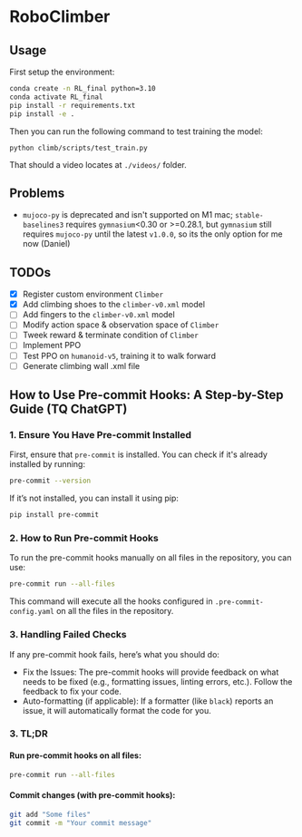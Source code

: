 # RoboClimber

## Usage
First setup the environment:
```bash
conda create -n RL_final python=3.10 
conda activate RL_final
pip install -r requirements.txt
pip install -e .
```

Then you can run the following command to test training the model:
```
python climb/scripts/test_train.py
```

That should a video locates at `./videos/` folder.

## Problems
- `mujoco-py` is deprecated and isn't supported on M1 mac; `stable-baselines3` requires `gymnasium`<0.30 or >=0.28.1, but `gymnasium` still requires `mujoco-py` until the latest `v1.0.0`, so its the only option for me now (Daniel)

## TODOs
- [x] Register custom environment `Climber`
- [x] Add climbing shoes to the `climber-v0.xml` model
- [ ] Add fingers to the `climber-v0.xml` model
- [ ] Modify action space & observation space of `Climber`
- [ ] Tweek reward & terminate condition of `Climber`
- [ ] Implement PPO
- [ ] Test PPO on `humanoid-v5`, training it to walk forward
- [ ] Generate climbing wall .xml file

## How to Use Pre-commit Hooks: A Step-by-Step Guide (TQ ChatGPT)
### 1. Ensure You Have Pre-commit Installed
First, ensure that `pre-commit` is installed. You can check if it's already installed by running:

```bash
pre-commit --version
```

If it’s not installed, you can install it using pip:
```bash
pip install pre-commit
```

### 2. How to Run Pre-commit Hooks
To run the pre-commit hooks manually on all files in the repository, you can use:
```bash
pre-commit run --all-files
```
This command will execute all the hooks configured in `.pre-commit-config.yaml` on all the files in the repository.

### 3. Handling Failed Checks

If any pre-commit hook fails, here’s what you should do:
- Fix the Issues: The pre-commit hooks will provide feedback on what needs to be fixed (e.g., formatting issues, linting errors, etc.). Follow the feedback to fix your code.
- Auto-formatting (if applicable): If a formatter (like `black`) reports an issue, it will automatically format the code for you. 

### 3. TL;DR
#### Run pre-commit hooks on all files:
```bash
pre-commit run --all-files
```
#### Commit changes (with pre-commit hooks):
```bash
git add "Some files"
git commit -m "Your commit message"
```